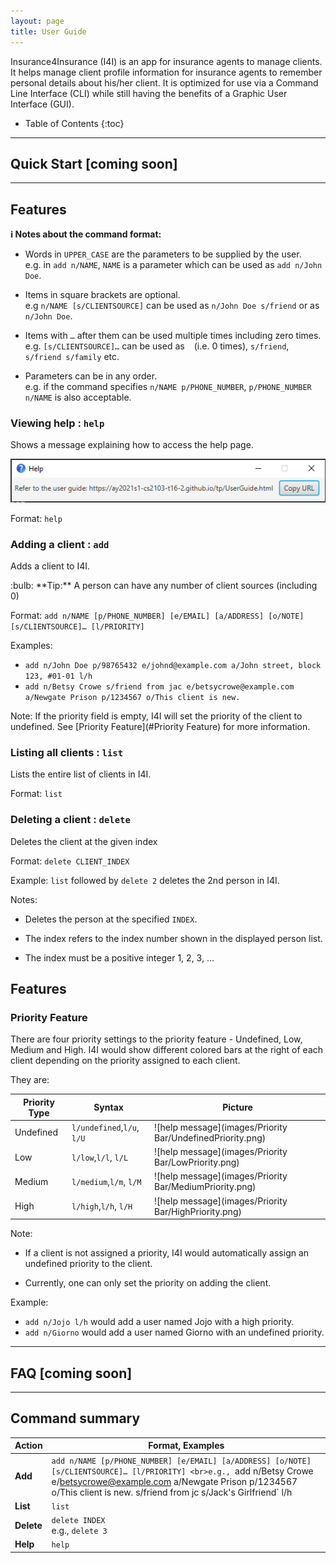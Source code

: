 ```yaml
---
layout: page
title: User Guide
---
```


Insurance4Insurance (I4I) is an app for insurance agents to manage clients. It helps manage client profile information 
for insurance agents to remember personal details about his/her client. It is optimized for use via a Command Line 
Interface (CLI) while still having the benefits of a Graphic User Interface (GUI). 

* Table of Contents
{:toc}

--------------------------------------------------------------------------------------------------------------------

## Quick Start [coming soon]

--------------------------------------------------------------------------------------------------------------------
## Features

<div markdown="block" class="alert alert-info">

**:information_source: Notes about the command format:**<br>

* Words in `UPPER_CASE` are the parameters to be supplied by the user.<br>
  e.g. in `add n/NAME`, `NAME` is a parameter which can be used as `add n/John Doe`.

* Items in square brackets are optional.<br>
  e.g `n/NAME [s/CLIENTSOURCE]` can be used as `n/John Doe s/friend` or as `n/John Doe`.

* Items with `…`​ after them can be used multiple times including zero times.<br>
  e.g. `[s/CLIENTSOURCE]…​` can be used as ` ` (i.e. 0 times), `s/friend`, `s/friend s/family` etc.

* Parameters can be in any order.<br>
  e.g. if the command specifies `n/NAME p/PHONE_NUMBER`, `p/PHONE_NUMBER n/NAME` is also acceptable.

</div>

### Viewing help : `help`

Shows a message explaining how to access the help page.

![help message](images/helpMessage.png)

Format: `help`

### Adding a client : `add`

Adds a client to I4I.

<div markdown="span" class="alert alert-primary">:bulb: **Tip:**
A person can have any number of client sources (including 0)
</div>

Format: `add n/NAME [p/PHONE_NUMBER] [e/EMAIL] [a/ADDRESS] [o/NOTE] [s/CLIENTSOURCE]…​ [l/PRIORITY]`

Examples: 
   
   * `add n/John Doe p/98765432 e/johnd@example.com a/John street, block 123, #01-01 l/h`
   * `add n/Betsy Crowe s/friend from jac e/betsycrowe@example.com a/Newgate Prison p/1234567 o/This client is new.`

Note: If the priority field is empty, I4I will set the priority of the client to undefined. 
See [Priority Feature](#Priority Feature) for more information.

### Listing all clients : `list`

Lists the entire list of clients in I4I.

Format: `list`

### Deleting a client : `delete`

Deletes the client at the given index

Format: `delete CLIENT_INDEX`

Example: `list` followed by `delete 2` deletes the 2nd person in I4I.

Notes: 

* Deletes the person at the specified `INDEX`.

* The index refers to the index number shown in the displayed person list.

* The index must be a positive integer 1, 2, 3, …​



## Features

### Priority Feature

There are four priority settings to the priority feature - Undefined, Low, Medium and High.
I4I would show different colored bars at the right of each client depending on the priority assigned to each client.

They are: 
 
|Priority Type   |Syntax  |Picture   |
|---|---|---|
|Undefined   |`l/undefined`,`l/u`, `l/U`   |![help message](images/Priority Bar/UndefinedPriority.png)  |
|Low   |`l/low`,`l/l`, `l/L`    |![help message](images/Priority Bar/LowPriority.png)   |
|Medium   |`l/medium`,`l/m`, `l/M`    |![help message](images/Priority Bar/MediumPriority.png)   |
|High   |`l/high`,`l/h`, `l/H`    |![help message](images/Priority Bar/HighPriority.png)   |

Note: 
* If a client is not assigned a priority, I4I would automatically assign an undefined priority to the client.

* Currently, one can only set the priority on adding the client. 

Example: 

* `add n/Jojo l/h` would add a user named Jojo with a high priority. 
* `add n/Giorno` would add a user named Giorno with an undefined priority.


--------------------------------------------------------------------------------------------------------------------

## FAQ [coming soon]

--------------------------------------------------------------------------------------------------------------------



## Command summary

Action | Format, Examples
--------|------------------
**Add** | `add n/NAME [p/PHONE_NUMBER] [e/EMAIL] [a/ADDRESS] [o/NOTE] [s/CLIENTSOURCE]…​ [l/PRIORITY] <br>e.g., `add n/Betsy Crowe e/betsycrowe@example.com a/Newgate Prison p/1234567 o/This client is new. s/friend from jc s/Jack's Girlfriend` l/h
**List** | `list`
**Delete** | `delete INDEX`<br> e.g., `delete 3`
**Help** | `help`
